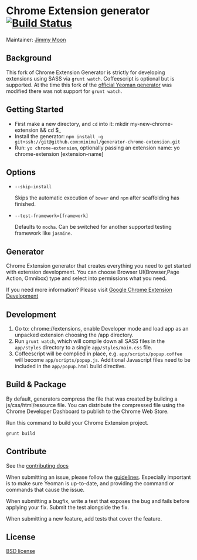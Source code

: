 # Chrome Extension generator [![Build Status](https://secure.travis-ci.org/yeoman/generator-chrome-extension.png?branch=master)](http://travis-ci.org/yeoman/generator-chrome-extension)

Maintainer: [Jimmy Moon](https://github.com/ragingwind)

## Background
This fork of Chrome Extension Generator is strictly for developing extensions using SASS via `grunt watch`. 
Coffeescript is optional but is supported. At the time this fork of the [official Yeoman generator](git@github.com:yeoman/generator-chrome-extension.git) was modified there was not support for `grunt watch`.

## Getting Started
- First make a new directory, and `cd` into it: mkdir my-new-chrome-extension && cd $_
- Install the generator: `npm install -g git+ssh://git@github.com:minimul/generator-chrome-extension.git`
- Run: `yo chrome-extension`, optionally passing an extension name: yo chrome-extension [extension-name]

## Options

* `--skip-install`

  Skips the automatic execution of `bower` and `npm` after
  scaffolding has finished.

* `--test-framework=[framework]`

  Defaults to `mocha`. Can be switched for
  another supported testing framework like `jasmine`.

## Generator
Chrome Extension generator that creates everything you need to get started with extension development. You can choose Browser UI(Browser,Page Action, Omnibox) type and select into permissions what you need.

If you need more information? Please visit [Google Chrome Extension Development](http://developer.chrome.com/extensions/devguide.html)

## Development
1. Go to: chrome://extensions, enable Developer mode and load app as an unpacked extension choosing the /app directory. 
2. Run `grunt watch`, which will compile down all SASS files in the `app/styles` directory to a single `app/styles/main.css` file. 
3. Coffeescript will be complied in place, e.g. `app/scripts/popup.coffee` will become `app/scripts/popup.js`. Additional Javascript files need to be included in the `app/popup.html` build directive.

## Build & Package
By default, generators compress the file that was created by building a js/css/html/resource file. You can distribute the compressed file using the Chrome Developer Dashboard to publish to the Chrome Web Store.

Run this command to build your Chrome Extension project.

`grunt build` 

## Contribute

See the [contributing docs](https://github.com/yeoman/yeoman/blob/master/contributing.md)

When submitting an issue, please follow the [guidelines](https://github.com/yeoman/yeoman/blob/master/contributing.md#issue-submission). Especially important is to make sure Yeoman is up-to-date, and providing the command or commands that cause the issue.

When submitting a bugfix, write a test that exposes the bug and fails before applying your fix. Submit the test alongside the fix.

When submitting a new feature, add tests that cover the feature.

## License

[BSD license](http://opensource.org/licenses/bsd-license.php)

